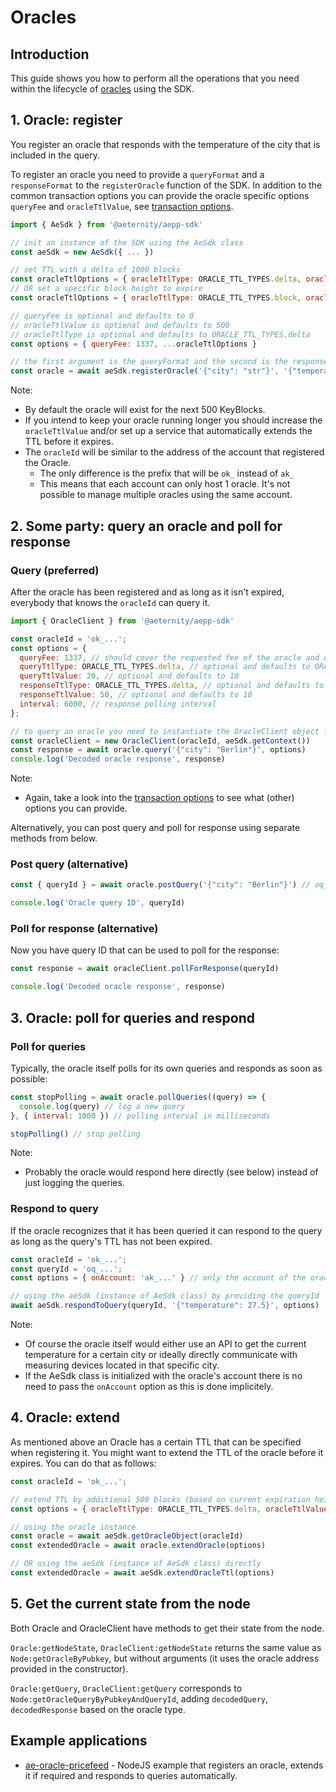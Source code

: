 # Oracles

## Introduction

This guide shows you how to perform all the operations that you need within the lifecycle of [oracles](https://docs.aeternity.com/protocol/oracles) using the SDK.

## 1. Oracle: register
You register an oracle that responds with the temperature of the city that is included in the query.

To register an oracle you need to provide a `queryFormat` and a `responseFormat` to the `registerOracle` function of the SDK. In addition to the common transaction options you can provide the oracle specific options `queryFee` and `oracleTtlValue`, see [transaction options](../transaction-options.md#oracleregistertx).

```js
import { AeSdk } from '@aeternity/aepp-sdk'

// init an instance of the SDK using the AeSdk class
const aeSdk = new AeSdk({ ... })

// set TTL with a delta of 1000 blocks
const oracleTtlOptions = { oracleTtlType: ORACLE_TTL_TYPES.delta, oracleTtlValue: 1000 }
// OR set a specific block height to expire
const oracleTtlOptions = { oracleTtlType: ORACLE_TTL_TYPES.block, oracleTtlValue: 555555 }

// queryFee is optional and defaults to 0
// oracleTtlValue is optional and defaults to 500
// oracleTtlType is optional and defaults to ORACLE_TTL_TYPES.delta
const options = { queryFee: 1337, ...oracleTtlOptions }

// the first argument is the queryFormat and the second is the responseFormat
const oracle = await aeSdk.registerOracle('{"city": "str"}', '{"temperature": "int"}', options)
```

Note:

- By default the oracle will exist for the next 500 KeyBlocks.
- If you intend to keep your oracle running longer you should increase the `oracleTtlValue` and/or set up a service that automatically extends the TTL before it expires.
- The `oracleId` will be similar to the address of the account that registered the Oracle.
   - The only difference is the prefix that will be `ok_` instead of `ak_`
   - This means that each account can only host 1 oracle. It's not possible to manage multiple oracles using the same account.

## 2. Some party: query an oracle and poll for response

### Query (preferred)
After the oracle has been registered and as long as it isn't expired, everybody that knows the `oracleId` can query it.

```js
import { OracleClient } from '@aeternity/aepp-sdk'

const oracleId = 'ok_...';
const options = {
  queryFee: 1337, // should cover the requested fee of the oracle and defaults to 0
  queryTtlType: ORACLE_TTL_TYPES.delta, // optional and defaults to ORACLE_TTL_TYPES.delta
  queryTtlValue: 20, // optional and defaults to 10
  responseTtlType: ORACLE_TTL_TYPES.delta, // optional and defaults to ORACLE_TTL_TYPES.delta
  responseTtlValue: 50, // optional and defaults to 10
  interval: 6000, // response polling interval
};

// to query an oracle you need to instantiate the OracleClient object first
const oracleClient = new OracleClient(oracleId, aeSdk.getContext())
const response = await oracle.query('{"city": "Berlin"}', options)
console.log('Decoded oracle response', response)
```

Note:

- Again, take a look into the [transaction options](../transaction-options.md#oraclequerytx) to see what (other) options you can provide.

Alternatively, you can post query and poll for response using separate methods from below.

### Post query (alternative)

```js
const { queryId } = await oracle.postQuery('{"city": "Berlin"}') // oq_...

console.log('Oracle query ID', queryId)
```

### Poll for response (alternative)
Now you have query ID that can be used to poll for the response:

```js
const response = await oracleClient.pollForResponse(queryId)

console.log('Decoded oracle response', response)
```

## 3. Oracle: poll for queries and respond

### Poll for queries
Typically, the oracle itself polls for its own queries and responds as soon as possible:

```js
const stopPolling = await oracle.pollQueries((query) => {
  console.log(query) // log a new query
}, { interval: 1000 }) // polling interval in milliseconds

stopPolling() // stop polling
```

Note:

- Probably the oracle would respond here directly (see below) instead of just logging the queries.

### Respond to query
If the oracle recognizes that it has been queried it can respond to the query as long as the query's TTL
has not been expired.

```js
const oracleId = 'ok_...';
const queryId = 'oq_...';
const options = { onAccount: 'ak_...' } // only the account of the oracle can respond to the query

// using the aeSdk (instance of AeSdk class) by providing the queryId
await aeSdk.respondToQuery(queryId, '{"temperature": 27.5}', options)
```

Note:

- Of course the oracle itself would either use an API to get the current temperature for a certain city or ideally directly communicate with measuring devices located in that specific city.
- If the AeSdk class is initialized with the oracle's account there is no need to pass the `onAccount` option as this is done implicitely.

## 4. Oracle: extend
As mentioned above an Oracle has a certain TTL that can be specified when registering it. You might want to extend the TTL of the oracle before it expires. You can do that as follows:

```js
const oracleId = 'ok_...';

// extend TTL by additional 500 blocks (based on current expiration height of the oracle)
const options = { oracleTtlType: ORACLE_TTL_TYPES.delta, oracleTtlValue: 500 }

// using the oracle instance
const oracle = await aeSdk.getOracleObject(oracleId)
const extendedOracle = await oracle.extendOracle(options)

// OR using the aeSdk (instance of AeSdk class) directly
const extendedOracle = await aeSdk.extendOracleTtl(options)
```

## 5. Get the current state from the node

Both Oracle and OracleClient have methods to get their state from the node.

`Oracle:getNodeState`, `OracleClient:getNodeState` returns the same value as `Node:getOracleByPubkey`, but without arguments (it uses the oracle address provided in the constructor).

`Oracle:getQuery`, `OracleClient:getQuery` corresponds to `Node:getOracleQueryByPubkeyAndQueryId`, adding `decodedQuery`, `decodedResponse` based on the oracle type.

## Example applications

- [ae-oracle-pricefeed](https://github.com/aeternity/ae-oracle-pricefeed)
      - NodeJS example that registers an oracle, extends it if required and responds to queries automatically.
